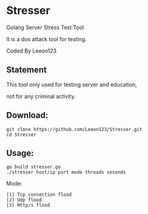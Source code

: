 # Stresser
Golang Server Stress Test Tool 

It is a dos attack tool for testing.

Coded By Leeon123

## Statement
This tool only used for testing server and education,

not for any criminal activity.

## Download:

    git clone https://github.com/Leeon123/Stresser.git
    cd Stresser

## Usage:

    go build stresser.go
    ./stresser host/ip port mode threads seconds
    
Mode:

    [1] Tcp connection flood
    [2] Udp flood
    [3] Http/s flood
